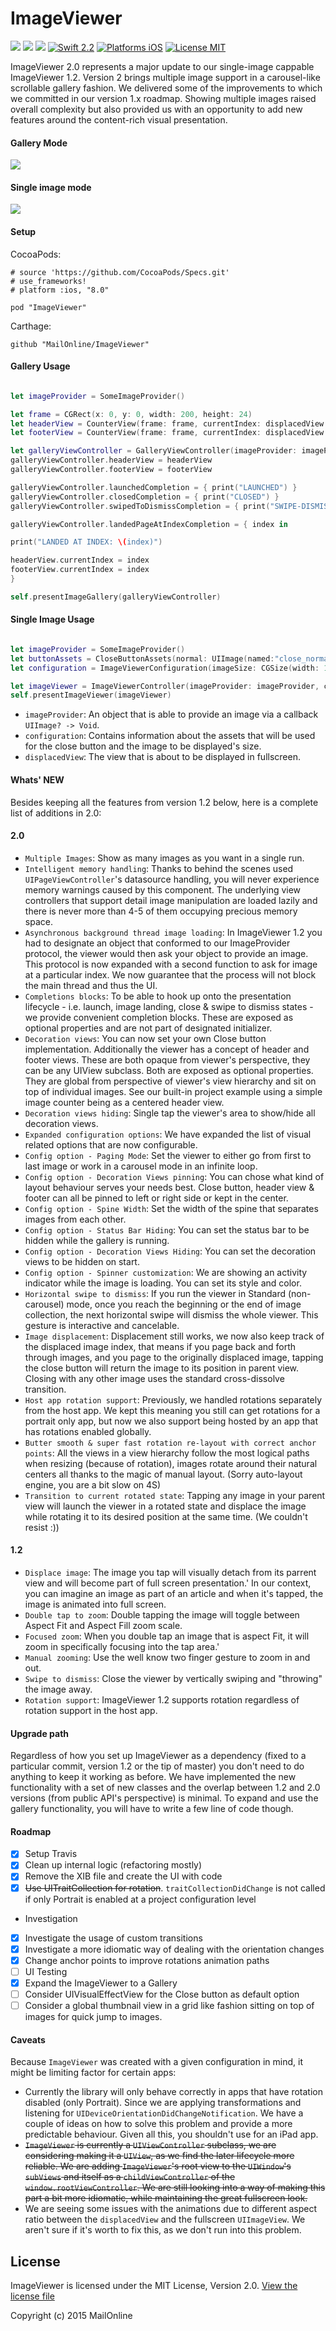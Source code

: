 # ImageViewer

<a href="https://github.com/Carthage/Carthage"><img src="https://img.shields.io/badge/Carthage-compatible-4BC51D.svg?style=flat"></a>
<a href="https://github.com/cocoapods/cocoapods"><img src="https://img.shields.io/cocoapods/v/ImageViewer.svg"></a>
![](https://travis-ci.org/MailOnline/ImageViewer.svg?branch=master)
[![Swift 2.2](https://img.shields.io/badge/Swift-2.2-orange.svg?style=flat)](https://developer.apple.com/swift/)
[![Platforms iOS](https://img.shields.io/badge/Platforms-iOS-lightgray.svg?style=flat)](https://developer.apple.com/swift/)
[![License MIT](https://img.shields.io/badge/License-MIT-lightgrey.svg?style=flat)](https://opensource.org/licenses/MIT)

ImageViewer 2.0 represents a major update to our single-image cappable ImageViewer 1.2. Version 2 brings multiple image support in a carousel-like scrollable gallery fashion. We delivered some of the improvements to which we committed in our version 1.x roadmap.
Showing multiple images raised overall complexity but also provided us with an opportunity to add new features around the content-rich visual presentation. 

#### Gallery Mode

![](Documentation/gallery.gif)


#### Single image mode

![](Documentation/single.gif)

#### Setup

CocoaPods:

```
# source 'https://github.com/CocoaPods/Specs.git'
# use_frameworks!
# platform :ios, "8.0"

pod "ImageViewer"
```

Carthage:

```
github "MailOnline/ImageViewer"
```

#### Gallery Usage

```swift

let imageProvider = SomeImageProvider()

let frame = CGRect(x: 0, y: 0, width: 200, height: 24)
let headerView = CounterView(frame: frame, currentIndex: displacedView.tag, count: images.count)
let footerView = CounterView(frame: frame, currentIndex: displacedView.tag, count: images.count)

let galleryViewController = GalleryViewController(imageProvider: imageProvider, displacedView: displacedView, imageCount: images.count, startIndex: displacedView.tag)
galleryViewController.headerView = headerView
galleryViewController.footerView = footerView

galleryViewController.launchedCompletion = { print("LAUNCHED") }
galleryViewController.closedCompletion = { print("CLOSED") }
galleryViewController.swipedToDismissCompletion = { print("SWIPE-DISMISSED") }

galleryViewController.landedPageAtIndexCompletion = { index in

print("LANDED AT INDEX: \(index)")

headerView.currentIndex = index
footerView.currentIndex = index
}

self.presentImageGallery(galleryViewController)

```
#### Single Image Usage

```swift

let imageProvider = SomeImageProvider()
let buttonAssets = CloseButtonAssets(normal: UIImage(named:"close_normal")!, highlighted: UIImage(named: "close_highlighted"))
let configuration = ImageViewerConfiguration(imageSize: CGSize(width: 10, height: 10), closeButtonAssets: buttonAssets)

let imageViewer = ImageViewerController(imageProvider: imageProvider, configuration: configuration, displacedView: sender)
self.presentImageViewer(imageViewer)

```

* `imageProvider`: An object that is able to provide an image via a callback `UIImage? -> Void`.
* `configuration`: Contains information about the assets that will be used for the close button and the image to be displayed's size.
* `displacedView`: The view that is about to be displayed in fullscreen. 


#### Whats' NEW

Besides keeping all the features from version 1.2 below, here is a complete list of additions in 2.0:

#### 2.0

* `Multiple Images`: Show as many images as you want in a single run.
* `Intelligent memory handling`: Thanks to behind the scenes used `UIPageViewController`'s datasource handling, you will never experience memory warnings caused by this component. The underlying view controllers that support detail image manipulation are loaded lazily and there is never more than 4-5 of them occupying precious memory space.
* `Asynchronous background thread image loading`: In ImageViewer 1.2 you had to designate an object that conformed to our ImageProvider protocol, the viewer would then ask your object to provide an image. This protocol is now expanded with a second function to ask for image at a particular index. We now guarantee that the process will not block the main thread and thus the UI.   
* `Completions blocks`: To be able to hook up onto the presentation lifecycle - i.e. launch, image landing, close & swipe to dismiss states - we provide convenient completion blocks. These are exposed as optional properties and are not part of designated initializer.
* `Decoration views`: You can now set your own Close button implementation. Additionally the viewer has a concept of header and footer views. These are both opaque from viewer's perspective, they can be any UIView subclass. Both are exposed as optional properties. They are global from perspective of viewer's view hierarchy and sit on top of individual images. See our built-in project example using a simple image counter being as a centered header view. 
* `Decoration views hiding`: Single tap the viewer's area to show/hide all decoration views.
* `Expanded configuration options`: We have expanded the list of visual related options that are now configurable.
* `Config option - Paging Mode`: Set the viewer to either go from first to last image or work in a carousel mode in an infinite loop.
* `Config option - Decoration Views pinning`: You can chose what kind of layout behaviour serves your needs best. Close button, header view & footer can all be pinned to left or right side or kept in the center.
* `Config option - Spine Width`: Set the width of the spine that separates images from each other.
* `Config option - Status Bar Hiding`: You can set the status bar to be hidden while the gallery is running.
* `Config option - Decoration Views Hiding`: You can set the decoration views to be hidden on start.
* `Config option - Spinner customization`: We are showing an activity indicator while the image is loading. You can set its style and color.
* `Horizontal swipe to dismiss`: If you run the viewer in Standard (non-carousel) mode, once you reach the beginning or the end of image collection, the next horizontal swipe will dismiss the whole viewer. This gesture is interactive and cancelable.
* `Image displacement`: Displacement still works, we now also keep track of the displaced image index, that means if you page back and forth through images, and you page to the originally displaced image, tapping the close button will return the image to its position in parent view. Closing with any other image uses the standard cross-dissolve transition.
* `Host app rotation support`: Previously, we handled rotations separately from the host app. We kept this meaning you still can get rotations for a portrait only app, but now we also support being hosted by an app that has rotations enabled globally.
* `Butter smooth & super fast rotation re-layout with correct anchor points`: All the views in a view hierarchy follow the most logical paths when resizing (because of rotation), images rotate around their natural centers all thanks to the magic of manual layout. (Sorry auto-layout engine, you are a bit slow on 4S) 
* `Transition to current rotated state`: Tapping any image in your parent view will launch the viewer in a rotated state and displace the image while rotating it to its desired position at the same time. (We couldn't resist :)) 

#### 1.2

* `Displace image`: The image you tap will visually detach from its parrent view and will become part of full screen presentation.'  In our context, you can imagine an image as part of an article and when it's tapped, the image is animated into full screen.
* `Double tap to zoom`: Double tapping the image will toggle between Aspect Fit and Aspect Fill zoom scale.
* `Focused zoom`: When you double tap an image that is aspect Fit, it will zoom in specifically focusing into the tap area.'
* `Manual zooming`: Use the well know two finger gesture to zoom in and out.
* `Swipe to dismiss`: Close the viewer by vertically swiping and "throwing" the image away.
* `Rotation support`: ImageViewer 1.2 supports rotation regardless of rotation support in the host app. 


#### Upgrade path

Regardless of how you set up ImageViewer as a dependency (fixed to a particular commit, version 1.2 or the tip of master) you don't need to do anything to keep it working as before. We have implemented the new functionality with a set of new classes and the overlap between 1.2 and 2.0 versions (from public API's perspective) is minimal.
To expand and use the gallery functionality, you will have to write a few line of code though.



#### Roadmap 

- [X] Setup Travis
- [X] Clean up internal logic (refactoring mostly)
- [X] Remove the XIB file and create the UI with code
- [X] ~~Use UITraitCollection for rotation~~. `traitCollectionDidChange` is not called if only Portrait is enabled at a project configuration level
- Investigation
 - [X] Investigate the usage of custom transitions
 - [X] Investigate a more idiomatic way of dealing with the orientation changes
- [X] Change anchor points to improve rotations animation paths   
- [ ] UI Testing
- [X] Expand the ImageViewer to a Gallery
- [ ] Consider UIVisualEffectView for the Close button as default option 
- [ ] Consider a global thumbnail view in a grid like fashion sitting on top of images for quick jump to images.

#### Caveats

Because `ImageViewer` was created with a given configuration in mind, it might be limiting factor for certain apps:

* Currently the library will only behave correctly in apps that have rotation disabled (only Portrait). Since we are applying transformations and listening for `UIDeviceOrientationDidChangeNotification`. We have a couple of ideas on how to solve this problem and provide a more predictable behaviour. Given all this,  you shouldn't use for an iPad app.
* ~~`ImageViewer` is currently a `UIViewController` subclass, we are considering making it a `UIView`, as we find the later lifecycle more reliable. We are adding `ImageViewer`'s root view to the `UIWindow`'s `subViews` and itself as a `childViewController` of the `window.rootViewController`. We are still looking into a way of making this part a bit more idiomatic, while maintaining the great fullscreen look.~~ 
* We are seeing some issues with the animations due to different aspect ratio between the `displacedView` and the fullscreen `UIImageView`. We aren't sure if it's worth to fix this, as we don't run into this problem.


## License
ImageViewer is licensed under the MIT License, Version 2.0. [View the license file](LICENSE)

Copyright (c) 2015 MailOnline
